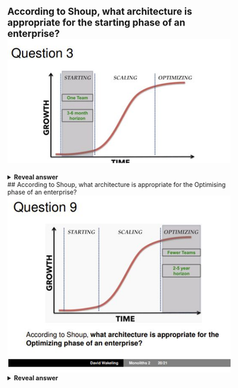 ## According to Shoup, what architecture is appropriate for the starting phase of an enterprise?<br><img src="../../../../../media/paste-6c3b133ab763d2c2dcae24af4e11bdc5a359601a.jpg">
<details>
<summary><b>Reveal answer</b></summary>
A monolithic one that is ""just enough"" to meet near-term, evolving customer needs as cheaply as possible
</details>
## According to Shoup, what architecture is appropriate for the Optimising phase of an enterprise?<br><img src="../../../../../media/paste-5cb5012ba270e3846320b6b5eaad96211d6adda2.jpg">
<details>
<summary><b>Reveal answer</b></summary>
One that is<br>- More stable<br>- Sustainable<br>- Has incremental improvements in functionality and efficiency
</details>
